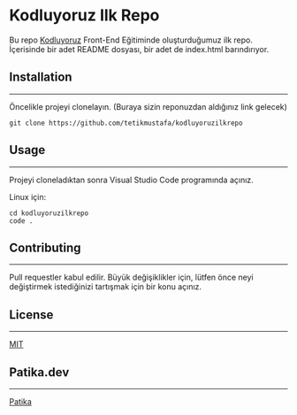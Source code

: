 # Kodluyoruz Ilk Repo
Bu repo [Kodluyoruz](https://kodluyoruz.org/tr/kodluyoruz/) Front-End Eğitiminde oluşturduğumuz ilk repo. İçerisinde bir adet README dosyası, bir adet de index.html barındırıyor.
## Installation
---
Öncelikle projeyi clonelayın. (Buraya sizin reponuzdan aldığınız link gelecek)

```
git clone https://github.com/tetikmustafa/kodluyoruzilkrepo

```

## Usage
---
Projeyi cloneladıktan sonra Visual Studio Code programında açınız.

Linux için:

```
cd kodluyoruzilkrepo
code .
```

## Contributing
---
Pull requestler kabul edilir. Büyük değişiklikler için, lütfen önce neyi değiştirmek istediğinizi tartışmak için bir konu açınız.

## License
---
[MIT](https://choosealicense.com/licenses/mit/)

## Patika.dev
---
[Patika](https://www.patika.dev/tr)